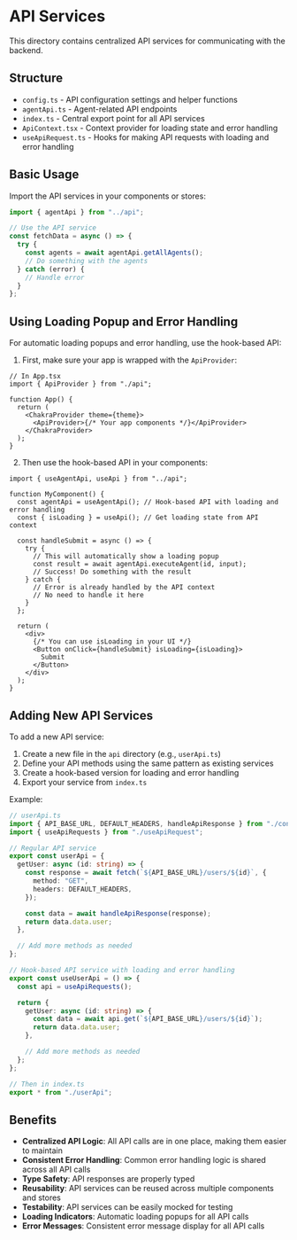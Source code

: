 # API Services

This directory contains centralized API services for communicating with the backend.

## Structure

- `config.ts` - API configuration settings and helper functions
- `agentApi.ts` - Agent-related API endpoints
- `index.ts` - Central export point for all API services
- `ApiContext.tsx` - Context provider for loading state and error handling
- `useApiRequest.ts` - Hooks for making API requests with loading and error handling

## Basic Usage

Import the API services in your components or stores:

```typescript
import { agentApi } from "../api";

// Use the API service
const fetchData = async () => {
  try {
    const agents = await agentApi.getAllAgents();
    // Do something with the agents
  } catch (error) {
    // Handle error
  }
};
```

## Using Loading Popup and Error Handling

For automatic loading popups and error handling, use the hook-based API:

1. First, make sure your app is wrapped with the `ApiProvider`:

```tsx
// In App.tsx
import { ApiProvider } from "./api";

function App() {
  return (
    <ChakraProvider theme={theme}>
      <ApiProvider>{/* Your app components */}</ApiProvider>
    </ChakraProvider>
  );
}
```

2. Then use the hook-based API in your components:

```tsx
import { useAgentApi, useApi } from "../api";

function MyComponent() {
  const agentApi = useAgentApi(); // Hook-based API with loading and error handling
  const { isLoading } = useApi(); // Get loading state from API context

  const handleSubmit = async () => {
    try {
      // This will automatically show a loading popup
      const result = await agentApi.executeAgent(id, input);
      // Success! Do something with the result
    } catch {
      // Error is already handled by the API context
      // No need to handle it here
    }
  };

  return (
    <div>
      {/* You can use isLoading in your UI */}
      <Button onClick={handleSubmit} isLoading={isLoading}>
        Submit
      </Button>
    </div>
  );
}
```

## Adding New API Services

To add a new API service:

1. Create a new file in the `api` directory (e.g., `userApi.ts`)
2. Define your API methods using the same pattern as existing services
3. Create a hook-based version for loading and error handling
4. Export your service from `index.ts`

Example:

```typescript
// userApi.ts
import { API_BASE_URL, DEFAULT_HEADERS, handleApiResponse } from "./config";
import { useApiRequests } from "./useApiRequest";

// Regular API service
export const userApi = {
  getUser: async (id: string) => {
    const response = await fetch(`${API_BASE_URL}/users/${id}`, {
      method: "GET",
      headers: DEFAULT_HEADERS,
    });

    const data = await handleApiResponse(response);
    return data.data.user;
  },

  // Add more methods as needed
};

// Hook-based API service with loading and error handling
export const useUserApi = () => {
  const api = useApiRequests();

  return {
    getUser: async (id: string) => {
      const data = await api.get(`${API_BASE_URL}/users/${id}`);
      return data.data.user;
    },

    // Add more methods as needed
  };
};

// Then in index.ts
export * from "./userApi";
```

## Benefits

- **Centralized API Logic**: All API calls are in one place, making them easier to maintain
- **Consistent Error Handling**: Common error handling logic is shared across all API calls
- **Type Safety**: API responses are properly typed
- **Reusability**: API services can be reused across multiple components and stores
- **Testability**: API services can be easily mocked for testing
- **Loading Indicators**: Automatic loading popups for all API calls
- **Error Messages**: Consistent error message display for all API calls
